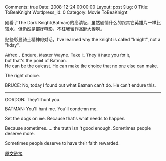 Comments: true
Date: 2008-12-24 00:00:00
Layout: post
Slug: 0
Title: ToBeaKnight
Wordpress_id: 0
Category: Movie
ToBeaKnight

  


刚看了The Dark Knight(Batman)的高清版，虽然剧情什么的跟其它英雄片一样比较水，但仍然是部好电影，不枉我留作圣诞大餐啊。




贴些彰显骑士精神的对话，I‘ve learned why the knight is called "knight", not a "kday".




Alfred：Endure, Master Wayne. Take it. They'll hate you for it,  
but that's the point of Batman.  
He can be the outcast. He can make the choice that no one else can make.




The right choice.




BRUCE: No, today I found out what Batman can't do. He can't endure this.




----------------------------------------------------------------------------------------------------------------------




GORDON: They'll hunt you.




BATMAN: You'll hunt me. You'll condemn me.




Set the dogs on me. Because that's what needs to happen.




Because sometimes..... the truth isn 't good enough. Sometimes people deserve more.




Sometimes people deserve to have their faith rewarded.

[原文链接](http://lw02nju.blog.163.com/blog/static/111602792008112410217938/)
